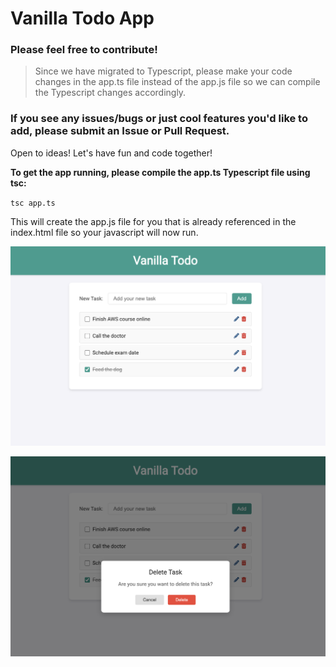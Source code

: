 # Vanilla Todo App
### Please feel free to contribute! 
>Since we have migrated to Typescript, please make your code changes in the app.ts file instead of the app.js file so we can compile the Typescript changes accordingly.
### If you see any issues/bugs or just cool features you'd like to add, please submit an Issue or Pull Request.

Open to ideas! Let's have fun and code together!

**To get the app running, please compile the app.ts Typescript file using tsc:**

`tsc app.ts`

This will create the app.js file for you that is already referenced in the index.html file so your javascript will now run.

![alt text](/screenshots/image.png)

![alt text](/screenshots/image-1.png)